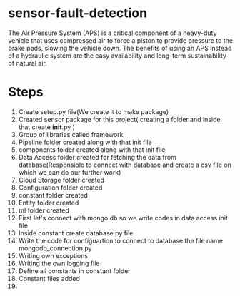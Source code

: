 # sensor-fault-detection
The Air Pressure System (APS) is a critical component of a heavy-duty vehicle that uses compressed air to force a piston to provide pressure to the brake pads, slowing the vehicle down. The benefits of using an APS instead of a hydraulic system are the easy availability and long-term sustainability of natural air.
# Steps
1. Create setup.py file(We create it to make package)
2. Created sensor package for this project(
    creating a folder and inside that create __init__.py
)
3. Group of libraries called framework
4. Pipeline folder created along with that init file
5. components folder created along with that init file
6. Data Access folder created for fetching the data from database(Responsible to connect with database and create a csv file on which we can do our further work)
7. Cloud Storage folder created
8. Configuration folder created
9. constant folder created
10. Entity folder created
11. ml folder created
12. First let's connect with mongo db so we write codes in data access init file
13. Inside constant create database.py file 
14. Write the code for configuartion to connect to database the file name mongodb_connection.py
15. Writing own exceptions
16. Writing the own logging file
17. Define all constants in constant folder
18. Constant files added
19. 






